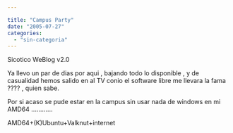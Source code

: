 ```yaml
---

title: "Campus Party"
date: "2005-07-27"
categories: 
  - "sin-categoria"
---
```


Sicotico WeBlog v2.0

Ya llevo un par de dias por aqui , bajando todo lo disponible , y de casualidad hemos salido en al TV conio el software libre me llevara la fama ???? , quien sabe.

Por si acaso se pude estar en la campus sin usar nada de windows en mi AMD64 ............

AMD64+(K)Ubuntu+Valknut+internet
